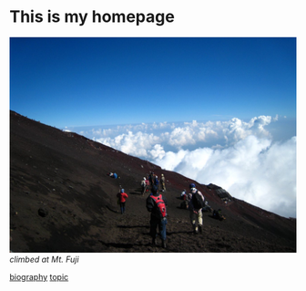 # This is my homepage


![mountain](7771-cba7-41b8-bda4-4754f8662445-p.jpg)
*climbed at Mt. Fuji*





[biography](https://github.com/mamimuramoto/mamimuramoto.github.io/blob/master/bio.md)
[topic](https://github.com/mamimuramoto/mamimuramoto.github.io/blob/master/topic.md)
